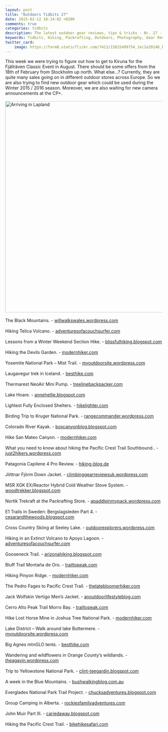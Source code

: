 ```yaml
---
layout: post
title: "Outdoors Tidbits 27"
date: 2015-02-12 18:14:02 +0200
comments: true
categories: tidbits
description: The latest outdoor gear reviews, tips & tricks - Nr. 27 - #outdoorstidbits
keywords: Tidbits, Hiking, Packrafting, Outdoors, Photography, Gear Reviews
twitter_card:
    image: https://farm8.staticflickr.com/7413/15815499754_1ec2a39146_b.jpg
---
```

This week we were trying to figure out how to get to Kiruna for the Fjällräven Classic Event in August. There should be some offers from the 18th of February from Stockholm up north. What else...? Currently, they are quite many sales going on in different outdoor stores across Europe. So we are also trying to find new outdoor gear which could be used during the Winter 2015 / 2016 season. Moreover, we are also waiting for new camera announcements at the CP+.<br><br>
<a href="https://www.flickr.com/photos/90204224@N07/16323986350" title="Arriving in Lapland"><img src="https://farm9.staticflickr.com/8668/16323986350_a2804e7ab3_b.jpg" width="1024" height="676" alt="Arriving in Lapland"></a><br><!--more--><br>
The Black Mountains. -  [willwalkswales.wordpress.com]( https://willwalkswales.wordpress.com/2015/02/09/the-black-mountains/)
<br><br>
Hiking Telica Volcano. -  [adventuresofacouchsurfer.com]( http://adventuresofacouchsurfer.com/2015/02/10/hiking-telica-volcano)
<br><br>
Lessons from a Winter Weekend Section Hike. -  [blissfulhiking.blogspot.com]( http://blissfulhiking.blogspot.com/2015/02/lessons-from-winter-weekend-section-hike.html)
<br><br>
Hiking the Devils Garden. -  [modernhiker.com]( http://www.modernhiker.com/2015/02/10/hike-the-devils-garden-arches-national-park/)
<br><br>
Yosemite National Park – Mist Trail. -  [myoutdoorsite.wordpress.com]( https://myoutdoorsite.wordpress.com/2015/02/10/usa-yosemite-national-park-mist-trail/)
<br><br>
Laugavegur trek in Iceland. -  [besthike.com]( http://besthike.com/2015/02/11/laugavegur-trek-iceland-3/)
<br><br>
Thermarest NeoAir Mini Pump. -  [treelinebackpacker.com]( http://treelinebackpacker.com/2015/02/11/thermarest-neoair-mini-pump)
<br><br>
Lake Hoare. -  [annehellie.blogspot.com]( http://annehellie.blogspot.com/2015/01/lake-hoare.html)
<br><br>
Lightest Fully Enclosed Shelters. -  [hikelighter.com]( http://hikelighter.com/2015/02/12/lightest-fully-enclosed-shelters)
<br><br>
Birding Trip to Kruger National Park. -  [rangecommander.wordpress.com]( https://rangecommander.wordpress.com/2015/02/12/birding-trip-to-kruger-national-park/)
<br><br>
Colorado River Kayak. -  [boxcanyonblog.blogspot.com]( http://boxcanyonblog.blogspot.com/2015/02/colorado-river-kayak.html)
<br><br>
Hike San Mateo Canyon. -  [modernhiker.com]( http://www.modernhiker.com/2015/02/09/hike-san-mateo-canyon/)
<br><br>
What you need to know about hiking the Pacific Crest Trail Southbound.. -  [just2hikers.wordpress.com]( https://just2hikers.wordpress.com/2015/02/09/the-southbound-scoop-what-you-need-to-know-about-hiking-the-pacific-crest-trail-southbound/)
<br><br>
Patagonia Capilene 4 Pro Review. -  [hiking-blog.de]( https://www.hiking-blog.de/bekleidung/praxistest-patagonia-capilene-4-pro-funktionswaesche/)
<br><br>
Jöttnar Fjörm Down Jacket. -  [climbinggearreviewsuk.wordpress.com]( https://climbinggearreviewsuk.wordpress.com/2015/02/09/jottnar-fjorm-down-jacket/)
<br><br>
MSR XGK EX/Reactor Hybrid Cold Weather Stove System. -  [woodtrekker.blogspot.com]( http://woodtrekker.blogspot.com/2015/02/msr-xgk-exreactor-hybrid-cold-weather.html)
<br><br>
Nortik Trekraft at the Packrafting Store. -  [apaddleinmypack.wordpress.com]( https://apaddleinmypack.wordpress.com/2015/02/05/nortik-trekraft-at-the-packrafting-store/)
<br><br>
E1 Trails in Sweden: Bergslagsleden Part 4. -  [cesarandthewoods.blogspot.com]( http://cesarandthewoods.blogspot.com/2015/02/cesars-guide-to-e1-trails-in-sweden.html)
<br><br>
Cross Country Skiing at Seeley Lake. -  [outdoorexplorers.wordpress.com]( https://outdoorexplorers.wordpress.com/2015/02/05/cross-country-skiing-at-seeley-lake/)
<br><br>
Hiking in an Extinct Volcano to Apoyo Lagoon. -  [adventuresofacouchsurfer.com]( http://adventuresofacouchsurfer.com/2015/02/06/hiking-in-an-extinct-volcano-to-apoyo-lagoon)
<br><br>
Gooseneck Trail. -  [arizonahiking.blogspot.com]( http://arizonahiking.blogspot.com/2015/02/gooseneck-trail.html)
<br><br>
Bluff Trail Montaña de Oro. -  [trailtopeak.com]( http://trailtopeak.com/2015/02/03/bluff-trail-montana-de-oro-01-31-15)
<br><br>
Hiking Pinyon Ridge. -  [modernhiker.com]( http://www.modernhiker.com/2015/02/04/hiking-pinyon-ridge/)
<br><br>
The Pedro Fages to Pacific Crest Trail. -  [thelatebloomerhiker.com]( http://thelatebloomerhiker.com/2015/02/06/the-pedro-fages-to-pacific-crest-trail)
<br><br>
Jack Wolfskin Vertigo Men’s Jacket. -  [anoutdoorlifestyleblog.com]( http://anoutdoorlifestyleblog.com/2015/02/07/jack-wolfskin-vertigo-mens-jacket/)
<br><br>
Cerro Alto Peak Trail Morro Bay. -  [trailtopeak.com]( http://trailtopeak.com/2015/02/04/cerro-alto-peak-trail-morro-bay-02-01-15)
<br><br>
Hike Lost Horse Mine in Joshua Tree National Park. -  [modernhiker.com]( http://www.modernhiker.com/2015/02/05/hike-lost-horse-mine-in-joshua-tree-national-park/)
<br><br>
Lake District – Walk around lake Buttermere. -  [myoutdoorsite.wordpress.com]( https://myoutdoorsite.wordpress.com/2015/02/08/england-lake-district-walk-around-lake-buttermere/)
<br><br>
Big Agnes mtnGLO tents. -  [besthike.com]( http://besthike.com/2015/02/08/big-agnes-mtnglotents/)
<br><br>
Wandering and wildflowers in Orange County’s wildlands. -  [theagavin.wordpress.com]( https://theagavin.wordpress.com/2015/02/07/wandering-and-wildflowers-february-blossoms-in-orange-countys-wildlands/)
<br><br>
Trip to Yellowstone National Park. -  [clint-teegardin.blogspot.com]( http://clint-teegardin.blogspot.com/2015/02/february-2015-another-trip-in.html)
<br><br>
A week in the Blue Mountains. -  [bushwalkingblog.com.au]( http://www.bushwalkingblog.com.au/blue-mountains-aboriginal-discovery/)
<br><br>
Everglades National Park Trail Project. -  [chucksadventures.blogspot.com]( http://chucksadventures.blogspot.com/2015/02/everglades-national-park-trail-project.html)
<br><br>
Group Camping in Alberta. -  [rockiesfamilyadventures.com]( http://www.rockiesfamilyadventures.com/2015/02/summer-planning-group-camping-in-alberta.html)
<br><br>
John Muir Part III. -   [cariedaway.blogspot.com]( http://cariedaway.blogspot.com/2015/02/john-muir-part-iii-social-animal.html)
<br><br>
Hiking the Pacific Crest Trail. -  [bikehikesafari.com]( http://bikehikesafari.com/2015/02/08/hiking-the-pacific-crest-trail)
